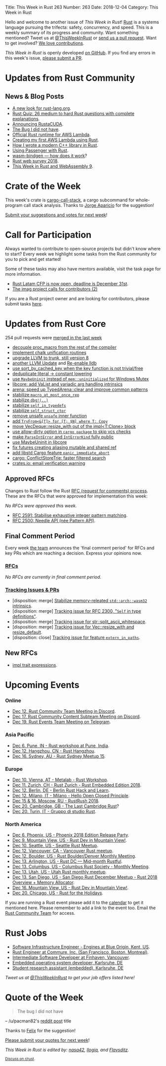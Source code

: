 Title: This Week in Rust 263
Number: 263
Date: 2018-12-04
Category: This Week in Rust

Hello and welcome to another issue of *This Week in Rust*!
[Rust](http://rust-lang.org) is a systems language pursuing the trifecta: safety, concurrency, and speed.
This is a weekly summary of its progress and community.
Want something mentioned? Tweet us at [@ThisWeekInRust](https://twitter.com/ThisWeekInRust) or [send us a pull request](https://github.com/cmr/this-week-in-rust).
Want to get involved? [We love contributions](https://github.com/rust-lang/rust/blob/master/CONTRIBUTING.md).

*This Week in Rust* is openly developed [on GitHub](https://github.com/cmr/this-week-in-rust).
If you find any errors in this week's issue, [please submit a PR](https://github.com/cmr/this-week-in-rust/pulls).

# Updates from Rust Community

## News & Blog Posts

* [A new look for rust-lang.org](https://blog.rust-lang.org/2018/11/29/a-new-look-for-rust-lang-org.html).
* [Rust Quiz: 26 medium to hard Rust questions with complete explanations](https://dtolnay.github.io/rust-quiz/18).
* [Announcing RustaCUDA](https://bheisler.github.io/post/announcing-rustacuda/).
* [The Bug I did not have](https://www.reddit.com/r/rust/comments/a1w75c/the_bug_i_did_not_have/).
* [Official Rust runtime for AWS Lambda](https://aws.amazon.com/blogs/opensource/rust-runtime-for-aws-lambda/).
* [Creating my first AWS Lambda using Rust](https://medium.com/@kkostov/rust-aws-lambda-30a1b92d4009).
* [How I wrote a modern C++ library in Rust](https://hsivonen.fi/modern-cpp-in-rust/).
* [Using Passenger with Rust](https://www.phusionpassenger.com/docs/advanced_guides/gls/rust.html).
* [wasm-bindgen — how does it work](http://fitzgeraldnick.com/2018/12/02/wasm-bindgen-how-does-it-work.html)?
* [Rust web survey 2018](https://rust-lang-nursery.github.io/wg-net/2018/11/28/wg-net-survey.html).
* [This Week in Rust and WebAssembly 9](https://rustwasm.github.io/2018/11/28/this-week-in-rust-wasm-009.html).

# Crate of the Week

This week's crate is [cargo-call-stack](https://github.com/japaric/cargo-call-stack), a cargo subcommand for whole-program call stack analysis. Thanks to [Jorge Aparicio](https://mobile.twitter.com/japaricious/status/1069569802241486850) for the suggestion!

[Submit your suggestions and votes for next week][submit_crate]!

[submit_crate]: https://users.rust-lang.org/t/crate-of-the-week/2704

# Call for Participation

Always wanted to contribute to open-source projects but didn't know where to start?
Every week we highlight some tasks from the Rust community for you to pick and get started!

Some of these tasks may also have mentors available, visit the task page for more information.

* [Rust Latam CFP is now open, deadline is December 31st](https://cfp.rustlatam.org/events/rust-latam).
* [The imag project calls for contributors (2)](https://imag-pim.org/blog/2018/12/04/call-for-participation-2/)

If you are a Rust project owner and are looking for contributors, please submit tasks [here][guidelines].

[guidelines]: https://users.rust-lang.org/t/twir-call-for-participation/4821

# Updates from Rust Core

254 pull requests were [merged in the last week][merged]

[merged]: https://github.com/search?q=is%3Apr+org%3Arust-lang+is%3Amerged+merged%3A2018-11-26..2018-12-03

* [decouple proc_macro from the rest of the compiler](https://github.com/rust-lang/rust/pull/49219)
* [implement chalk unification routines](https://github.com/rust-lang/rust/pull/56214)
* [upgrade LLVM to trunk, still version 8](https://github.com/rust-lang/rust/pull/55835)
* [another LLVM Update](https://github.com/rust-lang/rust/pull/56313) and [Re-enable lldb](https://github.com/rust-lang/rust/pull/56298)
* [use sort_by_cached_key when the key function is not trivial/free](https://github.com/rust-lang/rust/pull/55821)
* [deduplicate literal → constant lowering](https://github.com/rust-lang/rust/pull/56312)
* [use `MaybeUninit` instead of `mem::uninitialized` for Windows Mutex](https://github.com/rust-lang/rust/pull/56275)
* [libcore: add VaList and variadic arg handling intrinsics](https://github.com/rust-lang/rust/pull/49878)
* [arena: speed up TypedArena::clear and improve common patterns](https://github.com/rust-lang/rust/pull/56378)
* [stabilize `macro_at_most_once_rep`](https://github.com/rust-lang/rust/pull/56245)
* [stabilize `dbg!(..)`](https://github.com/rust-lang/rust/pull/56395)
* [stabilize `self_in_typedefs`](https://github.com/rust-lang/rust/pull/56366)
* [stabilize `self_struct_ctor`](https://github.com/rust-lang/rust/pull/56365)
* [remove unsafe `unsafe` inner function](https://github.com/rust-lang/rust/pull/56236)
* [add `TryFrom<&[T]> for [T; $N] where T: Copy`](https://github.com/rust-lang/rust/pull/56216)
* [move VecDeque::resize_with out of the impl<T:Clone> block](https://github.com/rust-lang/rust/pull/56401)
* [use allow-dirty option in `cargo package` to skip vcs checks](https://github.com/rust-lang/cargo/pull/6280)
* [make `ParseIntError` and `IntErrorKind` fully public](https://github.com/rust-lang/rust/pull/55705)
* [use MaybeUninit in libcore](https://github.com/rust-lang/rust/pull/54668)
* [fix futures creating aliasing mutable and shared ref](https://github.com/rust-lang/rust/pull/56319)
* [add libstd Cargo feature `panic_immediate_abort`](https://github.com/rust-lang/rust/pull/55011)
* [cargo: ConflictStoreTrie: faster filtered search](https://github.com/rust-lang/cargo/pull/6366)
* [crates.io: email verification warning](https://github.com/rust-lang/crates.io/pull/1565)

## Approved RFCs

Changes to Rust follow the Rust [RFC (request for comments)
process](https://github.com/rust-lang/rfcs#rust-rfcs). These
are the RFCs that were approved for implementation this week:

*No RFCs were approved this week.*

* [RFC 2591: Stabilise exhaustive integer pattern matching](https://github.com/rust-lang/rfcs/pull/2591).
* [RFC 2500: Needle API (née Pattern API)](https://github.com/rust-lang/rfcs/pull/2500).

## Final Comment Period

Every week [the team](https://www.rust-lang.org/team.html) announces the
'final comment period' for RFCs and key PRs which are reaching a
decision. Express your opinions now.

### [RFCs](https://github.com/rust-lang/rfcs/labels/final-comment-period)

*No RFCs are currently in final comment period.*

### [Tracking Issues & PRs](https://github.com/rust-lang/rust/labels/final-comment-period)

* [disposition: merge] [Stabilize memory-releated `std::arch::wasm32` intrinsics](https://github.com/rust-lang/rust/issues/56292).
* [disposition: merge] [Tracking issue for RFC 2300, "`Self` in type definitions"](https://github.com/rust-lang/rust/issues/49303).
* [disposition: merge] [Tracking issue for str::split_ascii_whitespace](https://github.com/rust-lang/rust/issues/48656).
* [disposition: merge] [Tracking issue for Vec::resize_with and resize_default](https://github.com/rust-lang/rust/issues/41758).
* [disposition: close] [Tracking issue for feature `extern_in_paths`](https://github.com/rust-lang/rust/issues/55600).

## New RFCs

* [impl trait expressions](https://github.com/rust-lang/rfcs/pull/2604).

# Upcoming Events

### Online

* [Dec 12. Rust Community Team Meeting in Discord](https://discordapp.com/channels/442252698964721669/443773747350994945).
* [Dec 17. Rust Community Content Subteam Meeting on Discord](https://discordapp.com/channels/442252698964721669/443773747350994945).
* [Dec 19. Rust Events Team Meeting on Telegram](https://t.me/joinchat/EkKINhHCgZ9llzvPidOssA).

### Asia Pacific

* [Dec  6. Pune, IN - Rust workshop at Pune, India](https://reps.mozilla.org/e/rust-community-meetup-pune/).
* [Dec 12. Hangzhou, CN - Rust Hangzhou](https://www.meetup.com/Rust-Hangzhou/events/256338781/).
* [Dec 16. Sydney, AU - Rust Sydney Meetup 15](https://www.meetup.com/Rust-Sydney/events/256668602/).

### Europe

* [Dec 10. Vienna, AT - Metalab - Rust Workshop](https://metalab.at/wiki/Rust-Workshop).
* [Dec 11. Zurich, CH - Rust Zurich - Rust Embedded Edition 2018](https://www.meetup.com/Rust-Zurich/events/255279763/).
* [Dec 12. Berlin, DE - Berlin Rust Hack and Learn](https://www.meetup.com/opentechschool-berlin/events/rjgkhqyxqbqb/).
* [Dec 12. Milano, IT - Milano - Hello Open Closed Principle](https://www.meetup.com/rust-language-milano/events/256948632/).
* [Dec 15 & 16. Moscow, RU - RustRush 2018](https://rustrush.ru).
* [Dec 20. Cambridge, GB - The Last Cambridge Rust](https://www.meetup.com/Cambridge-Rust-Meetup/events/pzwshpyxqbbc/)?
* [Dec 20. Turin, IT - Gruppo di studio Rust](https://www.meetup.com/Mozilla-Torino/events/sbtclqyxqbkc/).

### North America

* [Dec  6. Phoenix, US - Phoenix 2018 Edition Release Party](https://www.meetup.com/Desert-Rustaceans/events/256503618).
* [Dec  9. Mountain View, US - Rust Dev in Mountain View!](https://www.meetup.com/Rust-Dev-in-Mountain-View/events/glnfcpyxqbmb/).
* [Dec 10. Seattle, US - Seattle Rust Meetup](https://www.meetup.com/Seattle-Rust-Meetup/events/pkggvpyxqbnb/).
* [Dec 12. Vancouver, CA - Vancouver Rust meetup](https://www.meetup.com/Vancouver-Rust/events/rzszlqyxqbqb/).
* [Dec 12. Boulder, US - Rust Boulder/Denver Monthly Meeting](https://www.meetup.com/Rust-Boulder-Denver/events/256949931/).
* [Dec 13. Arlington, US - Rust DC — Mid-month Rustful](https://www.meetup.com/RustDC/events/256181658).
* [Dec 13. Columbus, US - Columbus Rust Society - Monthly Meeting](https://www.meetup.com/columbus-rs/events/dbcfrpyxqbrb/).
* [Dec 13. Utah, US - Utah Rust monthly meetup](https://www.meetup.com/utahrust/events/255209738/).
* [Dec 13. San Diego, US - San Diego Rust December Meetup - Rust 2018 Overview + Memory Allocator](https://www.meetup.com/San-Diego-Rust/events/256264465/).
* [Dec 16. Mountain View, US - Rust Dev in Mountain View!](https://www.meetup.com/Rust-Dev-in-Mountain-View/events/glnfcpyxqbvb/).
* [Dec 20. Chicago, US - Rust for the Holidays](https://www.meetup.com/Chicago-Rust-Meetup/events/256778181).

If you are running a Rust event please add it to the [calendar] to get
it mentioned here. Please remember to add a link to the event too.
Email the [Rust Community Team][community] for access.

[calendar]: https://www.google.com/calendar/embed?src=apd9vmbc22egenmtu5l6c5jbfc%40group.calendar.google.com
[community]: mailto:community-team@rust-lang.org

# Rust Jobs

* [Software Infrastructure Engineer - Engines at Blue Origin, Kent, US](https://careers-blueorigin.icims.com/jobs/3247/software-infrastructure-engineer---engines/job).
* [Rust Engineer at Commure, Inc. (San Francisco, Boston, Montreal)](https://www.commure.com/#jobSection).
* [Intermediate Software Developer at Finhaven, Vancouver](https://angel.co/finhaven/jobs/411238-intermediate-software-developer).
* [Embedded operating system developer, Karlsruhe, DE](https://www.pse.kit.edu/karriere/joboffer.php?id=2093&language=en)
* [Student research assistant (embedded), Karlsruhe, DE](https://twitter.com/oli_obk/status/1064856324071178240)

*Tweet us at [@ThisWeekInRust](https://twitter.com/ThisWeekInRust) to get your job offers listed here!*

# Quote of the Week

> The bug I did not have

– /u/pacman82's [reddit post](https://www.reddit.com/r/rust/comments/a1w75c/the_bug_i_did_not_have/) title

Thanks to [Felix](https://users.rust-lang.org/t/twir-quote-of-the-week/328/582) for the suggestion!

[Please submit your quotes for next week](http://users.rust-lang.org/t/twir-quote-of-the-week/328)!

*This Week in Rust is edited by: [nasa42](https://github.com/nasa42), [llogiq](https://github.com/llogiq), and [Flavsditz](https://github.com/Flavsditz).*

<small>[Discuss on r/rust]().</small>
